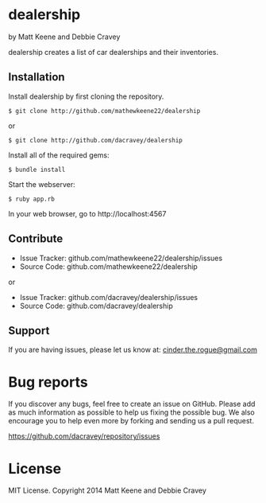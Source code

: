 dealership
========

by Matt Keene and Debbie Cravey

dealership creates a list of car dealerships and their inventories.

Installation
------------

Install dealership by first cloning the repository.  
```
$ git clone http://github.com/mathewkeene22/dealership
```
or
```
$ git clone http://github.com/dacravey/dealership
```

Install all of the required gems:
```
$ bundle install
```

Start the webserver:
```
$ ruby app.rb
```

In your web browser, go to http://localhost:4567

Contribute
----------

- Issue Tracker: github.com/mathewkeene22/dealership/issues
- Source Code: github.com/mathewkeene22/dealership

or

- Issue Tracker: github.com/dacravey/dealership/issues
- Source Code: github.com/dacravey/dealership

Support
-------

If you are having issues, please let us know at: cinder.the.rogue@gmail.com

Bug reports
===========

If you discover any bugs, feel free to create an issue on GitHub. Please add as much information as possible to help us fixing the possible bug. We also encourage you to help even more by forking and sending us a pull request.

https://github.com/dacravey/repository/issues

License
=======

MIT License. Copyright 2014 Matt Keene and Debbie Cravey
